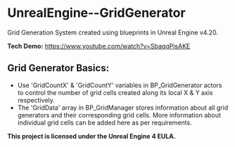 # UnrealEngine--GridGenerator

Grid Generation System created using blueprints in Unreal Engine v4.20.

**Tech Demo:** https://www.youtube.com/watch?v=SbaqqPjsAKE

## Grid Generator Basics:
- Use 'GridCountX' & 'GridCountY' variables in BP_GridGenerator actors to control the number of grid cells created along its local X & Y axis respectively.
- The 'GridData' array in BP_GridManager stores information about all grid generators and their corresponding grid cells. More information about individual grid cells can be added here as per requirements.

**This project is licensed under the Unreal Engine 4 EULA.**
